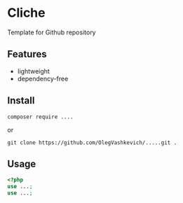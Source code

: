 # Cliche
Template for Github repository

## Features
- lightweight
- dependency-free

## Install
```shell
composer require ....
```
or
```shell
git clone https://github.com/OlegVashkevich/.....git .
```
## Usage
```php
<?php
use ...;
use ...;



```
